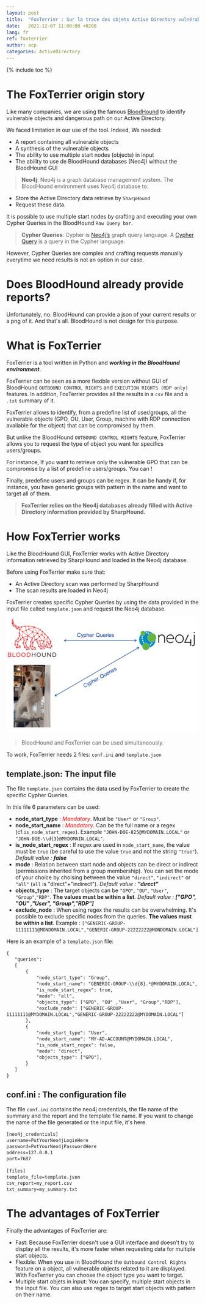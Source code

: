 ```yaml
---
layout: post
title:  "FoxTerrier : Sur la trace des objets Active Directory vulnérables et d'un rapport"
date:   2021-12-07 11:00:00 +0200
lang: fr 
ref: foxterrier
author: acp 
categories: ActiveDirectory
---
```


{% include toc %}

# The FoxTerrier origin story

Like many companies, we are using the famous [BloodHound](https://github.com/BloodHoundAD/BloodHound) to identify vulnerable objects and dangerous path on our Active Directory.

We faced limitation in our use of the tool. Indeed, We needed:

- A report containing all vulnerable objects
- A synthesis of the vulnerable objects
- The ability to use multiple start nodes (objects) in input
- The ability to use de BloodHound databases (Neo4j) without the BloodHound GUI

> **Neo4j**: Neo4j is a graph database management system. The BloodHound environment uses Neo4j database to: 
- Store the Active Directory data retrieve by `SharpHound`
- Request these data. 

It is possible to use multiple start nodes by crafting and executing your own Cypher Queries in the BloodHound `Raw Query bar`. 

> **Cypher Queries**: Cypher is [Neo4j’s](https://neo4j.com) graph query language. A [Cypher Query](https://neo4j.com/developer/cypher/) is a query in the Cypher language.

However, Cypher Queries are complex and crafting requests manually everytime we need results is not an option in our case.


# Does BloodHound already provide reports? 

Unfortunately, no. BloodHound can provide a json of your current results or a png of it. And that's all. BloodHound is not design for this purpose. 

# What is FoxTerrier

FoxTerrier is a tool written in Python and ***working in the BloodHound environment***.

FoxTerrier can be seen as a more flexible version without GUI of BloodHound `OUTBOUND CONTROL RIGHTS` and `EXECUTION RIGHTS (RDP only)` features. In addition, FoxTerrier provides all the results in a `csv` file and a `.txt` summary of it.

FoxTerrier allows to identify, from a predefine list of user/groups, all the vulnerable objects (GPO, OU, User, Group, machine with RDP connection available for the object) that can be compromised by them.

But unlike the BloodHound `OUTBOUND CONTROL RIGHTS` feature, FoxTerrier allows you to request the type of object you want for specifics users/groups. 

For instance, If you want to retrieve only the vulnerable GPO that can be compromise by a list of predefine users/groups. You can !

Finally, predefine users and groups can be regex. It can be handy if, for instance, you have generic groups with pattern in the name and want to target all of them.

> **FoxTerrier relies on the Neo4j databases already filled with Active Directory information provided by SharpHound.**

# How FoxTerrier works

Like the BloodHound GUI, FoxTerrier works with Active Directory information retrieved by SharpHound and loaded in the Neo4j database.

Before using FoxTerrier make sure that:
- An Active Directory scan was performed by SharpHound
- The scan results are loaded in Neo4j

FoxTerrier creates specific Cypher Queries by using the data provided in the input file called `template.json` and request the Neo4j database. 

![FoxTerrier Schema](/images/posts/requests.png)

> BloodHound and FoxTerrier can be used simultaneously.

To work, FoxTerrier needs 2 files: `conf.ini` and `template.json`

## template.json: The input file

The file `template.json` contains the data used by FoxTerrier to create the specific Cypher Queries. 

In this file 6 parameters can be used:
- **node_start_type**	: <span style="color:red">*Mandatory*</span>. Must be `"User"` or `"Group"`.
- **node_start_name**	: <span style="color:red">*Mandatory*</span>. Can be the full name or a regex (cf.`is_node_start_regex`). Example `"JOHN-DOE-825@MYDOMAIN.LOCAL"` or `"JOHN-DOE-\\d{3}@MYDOMAIN.LOCAL"`.
- **is_node_start_regex** : If regex are used in `node_start_name`, the value must be `true` (be careful to use the value `true` and not the string `"true"`). *Default value : **false***
- **mode** : Relation between start node and objects can be direct or indirect (permissions inherited from a group membership). You can set the mode of your choice by choising between the value `"direct"`, `"indirect"` or `"all"` (`all` is "direct"+"indirect"). *Default value : **"direct"***
 - **objects_type** : The target objects can be `"GPO"`, `"OU"`, `"User"`, `"Group"`,`"RDP"`. **The values must be within a list**. *Default value : **["GPO", "OU" ,"User", "Group","RDP"]***
- **exclude_node** : When using regex the results can be overwhelming. It's possible to exclude specific nodes from the queries. **The values must be within a list**. Example : `["GENERIC-GROUP-11111111@MONDOMAIN.LOCAL","GENERIC-GROUP-22222222@MONDOMAIN.LOCAL"]`

Here is an example of a `template.json` file:

 ```
 {	
	"queries": 
	[	
		{
			"node_start_type": "Group",
 			"node_start_name": "GENERIC-GROUP-\\d{8}.*@MYDOMAIN.LOCAL",
			"is_node_start_regex": true,
			"mode": "all",
			"objects_type": ["GPO", "OU" ,"User", "Group","RDP"],
			"exclude_node": ["GENERIC-GROUP-11111111@MYDOMAIN.LOCAL","GENERIC-GROUP-22222222@MYDOMAIN.LOCAL"]
		},
		{
			"node_start_type": "User",
			"node_start_name": "MY-AD-ACCOUNT@MYDOMAIN.LOCAL",
			"is_node_start_regex": false,
			"mode": "direct",
			"objects_type": ["GPO"],
		}		
	]
 }
 ```
## conf.ini : The configuration file

The file `conf.ini` contains the neo4j credentials, the file name of the summary and the report and the template file name. If you want to change the name of the file generated or the input file, it's here.

 ```
[neo4j_credentials]
username=PutYourNeo4jLoginHere
password=PutYourNeo4jPasswordHere
address=127.0.0.1
port=7687

[files]
template_file=template.json
csv_report=my_report.csv
txt_summary=my_summary.txt
 ```


# The advantages of FoxTerrier

Finally the advantages of FoxTerrier are:

- Fast: Because FoxTerrier doesn't use a GUI interface and doesn't try to display all the results, it's more faster when requesting data for multiple start objects.
- Flexible: When you use in BloodHound the `Outbound Control Rights` feature on a object, all vulnerable objects related to it are displayed. With FoxTerrier you can choose the object type you want to target.
- Multiple start objets in input: You can specify, multiple start objects in the input file. You can also use regex to target start objects with pattern on their name.

